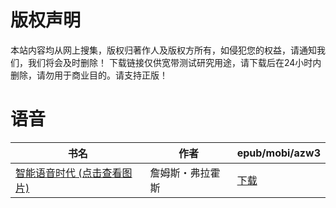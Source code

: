 # 版权声明

本站内容均从网上搜集，版权归著作人及版权方所有，如侵犯您的权益，请通知我们，我们将会及时删除！ 下载链接仅供宽带测试研究用途，请下载后在24小时内删除，请勿用于商业目的。请支持正版！

# 语音

| 书名 | 作者 | epub/mobi/azw3 |
| --- | --- | --- |
| [智能语音时代 (点击查看图片)](https://www.dushupai.com/attachment/2024/06/09/3a2c1c91e6936b25.jpg) | 詹姆斯・弗拉霍斯 | [下载](https://url89.ctfile.com/f/31084289-1356982510-7f3725?p=8866) |
